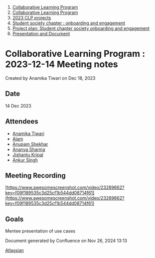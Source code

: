 1. [Collaborative Learning Program](index.html)
2. [Collaborative Learning Program](Collaborative-Learning-Program_20283412.html)
3. [2023 CLP projects](2023-CLP-projects_20295338.html)
4. [Student society chapter : onboarding and engagement](20293641.html)
5. [Project plan: Student chapter society onboarding and engagement](20295398.html)
6. [Presentation and Document](Presentation-and-Document_20293894.html)

# Collaborative Learning Program : 2023-12-14 Meeting notes

Created by Anamika Tiwari on Dec 18, 2023

## Date

14 Dec 2023

## Attendees

- [Anamika Tiwari](https://lf-hyperledger.atlassian.net/wiki/people/712020:505945be-89b3-4947-b6f6-66f09dcac171?ref=confluence)
- [Alam](https://lf-hyperledger.atlassian.net/wiki/people/712020:ff4cb233-ee9d-4a46-9534-8c5114fd6e65?ref=confluence)
- [Anupam Shekhar](https://lf-hyperledger.atlassian.net/wiki/people/62b0c805cebad33432f62891?ref=confluence)
- [Ananya Sharma](https://lf-hyperledger.atlassian.net/wiki/people/712020:6ce671cb-88d4-4a3f-bd38-38b88007d456?ref=confluence)
- [Jishantu Kripal](https://lf-hyperledger.atlassian.net/wiki/people/712020:c5b4c8ae-4d72-48cd-b041-9e1407d7ebd9?ref=confluence)
- [Ankur Singh](https://lf-hyperledger.atlassian.net/wiki/people/712020:1ab3b0f5-2325-4fa6-b3cb-7bfafc8385b5?ref=confluence)

## Meeting Recording

[https://www.awesomescreenshot.com/video/23289662?key=f09f189535c3d25cf1b544dd08714f61](https://www.awesomescreenshot.com/video/23289662?key=f09f189535c3d25cf1b544dd08714f61)

## Goals

Mentee presentation of use cases

Document generated by Confluence on Nov 26, 2024 13:13

[Atlassian](http://www.atlassian.com/)
